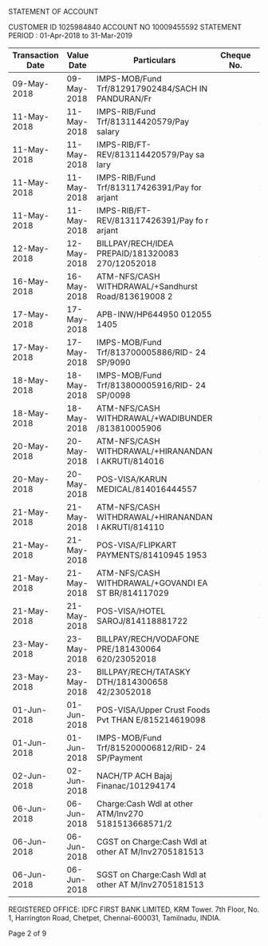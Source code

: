 STATEMENT OF ACCOUNT

CUSTOMER ID       1025984840
ACCOUNT NO        10009455592
STATEMENT PERIOD : 01-Apr-2018 to 31-Mar-2019

| Transaction Date | Value Date | Particulars | Cheque No. | Debit | Credit | Balance |
|------------------|------------|-------------|------------|-------|--------|---------|
| 09-May-2018 | 09-May-2018 | IMPS-MOB/Fund Trf/812917902484/SACH IN PANDURAN/Fr | | | 200.00 | 209.82 |
| 11-May-2018 | 11-May-2018 | IMPS-RIB/Fund Trf/813114420579/Pay salary | | 200.00 | | 9.82 |
| 11-May-2018 | 11-May-2018 | IMPS-RIB/FT-REV/813114420579/Pay sa lary | | | 200.00 | 209.82 |
| 11-May-2018 | 11-May-2018 | IMPS-RIB/Fund Trf/813117426391/Pay for arjant | | 200.00 | | 9.82 |
| 11-May-2018 | 11-May-2018 | IMPS-RIB/FT-REV/813117426391/Pay fo r arjant | | | 200.00 | 209.82 |
| 12-May-2018 | 12-May-2018 | BILLPAY/RECH/IDEA PREPAID/181320083 270/12052018 | | 27.00 | | 182.82 |
| 16-May-2018 | 16-May-2018 | ATM-NFS/CASH WITHDRAWAL/+Sandhurst Road/813619008 2 | | 100.00 | | 82.82 |
| 17-May-2018 | 17-May-2018 | APB-INW/HP644950 012055 1405 | | | 134.06 | 216.88 |
| 17-May-2018 | 17-May-2018 | IMPS-MOB/Fund Trf/813700005886/RID- 24 SP/9090 | | | 6,000.00 | 6,216.88 |
| 18-May-2018 | 18-May-2018 | IMPS-MOB/Fund Trf/813800005916/RID- 24 SP/0098 | | | 1,200.00 | 7,416.88 |
| 18-May-2018 | 18-May-2018 | ATM-NFS/CASH WITHDRAWAL/+WADIBUNDER /813810005906 | | 500.00 | | 6,916.88 |
| 20-May-2018 | 20-May-2018 | ATM-NFS/CASH WITHDRAWAL/+HIRANANDAN I AKRUTI/814016 | | 500.00 | | 6,416.88 |
| 20-May-2018 | 20-May-2018 | POS-VISA/KARUN MEDICAL/814016444557 | | 75.00 | | 6,341.88 |
| 21-May-2018 | 21-May-2018 | ATM-NFS/CASH WITHDRAWAL/+HIRANANDAN I AKRUTI/814110 | | 1,000.00 | | 5,341.88 |
| 21-May-2018 | 21-May-2018 | POS-VISA/FLIPKART PAYMENTS/81410945 1953 | | 569.00 | | 4,772.88 |
| 21-May-2018 | 21-May-2018 | ATM-NFS/CASH WITHDRAWAL/+GOVANDI EA ST BR/814117029 | | 3,000.00 | | 1,772.88 |
| 21-May-2018 | 21-May-2018 | POS-VISA/HOTEL SAROJ/814118881722 | | 300.00 | | 1,472.88 |
| 23-May-2018 | 23-May-2018 | BILLPAY/RECH/VODAFONE PRE/181430064 620/23052018 | | 100.00 | | 1,372.88 |
| 23-May-2018 | 23-May-2018 | BILLPAY/RECH/TATASKY DTH/1814300658 42/23052018 | | 1,000.00 | | 372.88 |
| 01-Jun-2018 | 01-Jun-2018 | POS-VISA/Upper Crust Foods Pvt THAN E/815214619098 | | 261.00 | | 111.88 |
| 01-Jun-2018 | 01-Jun-2018 | IMPS-MOB/Fund Trf/815200006812/RID- 24 SP/Payment | | | 2,000.00 | 2,111.88 |
| 02-Jun-2018 | 02-Jun-2018 | NACH/TP ACH Bajaj Finanac/101294174 | | 1,912.00 | | 199.88 |
| 06-Jun-2018 | 06-Jun-2018 | Charge:Cash Wdl at other ATM/Inv270 5181513668571/2 | | 20.00 | | 179.88 |
| 06-Jun-2018 | 06-Jun-2018 | CGST on Charge:Cash Wdl at other AT M/Inv2705181513 | | 1.80 | | 178.08 |
| 06-Jun-2018 | 06-Jun-2018 | SGST on Charge:Cash Wdl at other AT M/Inv2705181513 | | 1.80 | | 176.28 |

REGISTERED OFFICE: IDFC FIRST BANK LIMITED, KRM Tower. 7th Floor, No. 1, Harrington Road, Chetpet, Chennai-600031, Tamilnadu, INDIA.

Page 2 of 9